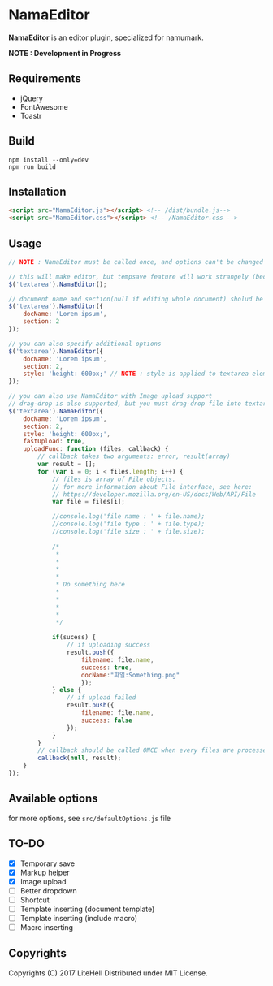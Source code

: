 # NamaEditor
**NamaEditor** is an editor plugin, specialized for namumark.

**NOTE : Development in Progress**

## Requirements
- jQuery
- FontAwesome
- Toastr

## Build
```
npm install --only=dev
npm run build
```

## Installation
```html
<script src="NamaEditor.js"></script> <!-- /dist/bundle.js-->
<script src="NamaEditor.css"></script> <!-- /NamaEditor.css -->
```

## Usage
```javascript
// NOTE : NamaEditor must be called once, and options can't be changed after NamaEditor applied.

// this will make editor, but tempsave feature will work strangely (because document name and section aren't specified).
$('textarea').NamaEditor();

// document name and section(null if editing whole document) sholud be specified
$('textarea').NamaEditor({
    docName: 'Lorem ipsum',
    section: 2
});

// you can also specify additional options
$('textarea').NamaEditor({
    docName: 'Lorem ipsum',
    section: 2,
    style: 'height: 600px;' // NOTE : style is applied to textarea element
});

// you can also use NamaEditor with Image upload support
// drag-drop is also supported, but you must drag-drop file into textarea.
$('textarea').NamaEditor({
    docName: 'Lorem ipsum',
    section: 2,
    style: 'height: 600px;',
    fastUpload: true,
    uploadFunc: function (files, callback) {
        // callback takes two arguments: error, result(array)
        var result = [];
        for (var i = 0; i < files.length; i++) {
            // files is array of File objects.
            // for more information about File interface, see here:
            // https://developer.mozilla.org/en-US/docs/Web/API/File
            var file = files[i];

            //console.log('file name : ' + file.name);
            //console.log('file type : ' + file.type);
            //console.log('file size : ' + file.size);
            
            /*
             *
             *
             *
             *
             * Do something here
             *
             *
             *
             *
             */
            
            if(sucess) {
                // if uploading success
                result.push({
                    filename: file.name, 
                    success: true, 
                    docName:"파일:Something.png"
                    });
            } else {
                // if upload failed
                result.push({
                    filename: file.name,
                    success: false
                });
            }
        }
        // callback should be called ONCE when every files are processed.
        callback(null, result);
    }
});
```

## Available options
for more options, see `src/defaultOptions.js` file

## TO-DO
- [x] Temporary save
- [x] Markup helper
- [x] Image upload
- [ ] Better dropdown
- [ ] Shortcut
- [ ] Template inserting (document template)
- [ ] Template inserting (include macro)
- [ ] Macro inserting

## Copyrights
Copyrights (C) 2017 LiteHell
Distributed under MIT License.